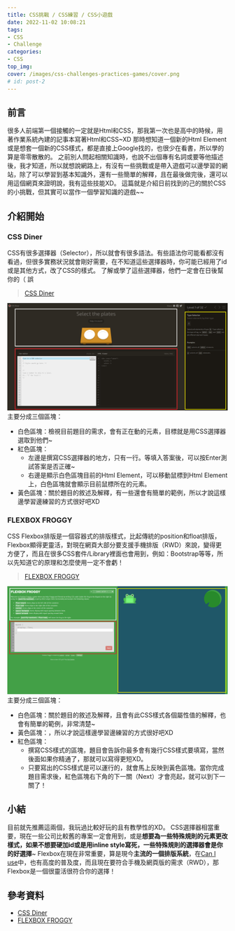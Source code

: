 ```yaml
---
title: CSS挑戰 / CSS練習 / CSS小遊戲
date: 2022-11-02 10:08:21
tags:
- CSS
- Challenge
categories:
- CSS
top_img: 
cover: /images/css-challenges-practices-games/cover.png
# id: post-2
---
```


## 前言
很多人前端第一個接觸的一定就是Html和CSS，那我第一次也是高中的時候，用著作業系統內建的記事本寫著Html和CSS~XD
那時想知道一個新的Html Element或是想套一個新的CSS樣式，都是直接上Google找的，也很少在看書，所以學的算是零零散散的。
之前別人問起相關知識時，也說不出個專有名詞或要等他描述後，我才知道，所以就想說網路上，有沒有一些挑戰或是帶入遊戲可以邊學習的網站，除了可以學習到基本知識外，還有一些簡單的解釋，且在最後做完後，還可以用這個網頁來證明說，我有這些技能XD。
這篇就是介紹日前找到的己的關於CSS的小挑戰，但其實可以當作一個學習知識的遊戲~~

## 介紹開始

### CSS Diner
CSS有很多選擇器（Selector），所以就會有很多語法。有些語法你可能看都沒有看過，但很多實務狀況就會剛好需要，在不知道這些選擇器時，你可能已經用了id或是其他方式，改了CSS的樣式。
了解或學了這些選擇器，他們一定會在日後幫你的（ 誤
> [CSS Diner](https://flukeout.github.io/)

![](/images/css-challenges-practices-games/post_content_img_1.png)
主要分成三個區塊：
- 白色區塊：檢視目前題目的需求，會有正在動的元素，目標就是用CSS選擇器選取到他們~
- 紅色區塊：
  - 左邊是撰寫CSS選擇器的地方，只有一行。等填入答案後，可以按Enter測試答案是否正確~
  - 右邊是顯示白色區塊目前的Html Element，可以移動鼠標到Html Element上，白色區塊就會顯示目前鼠標所在的元素。
- 黃色區塊：關於題目的敘述及解釋，有一些還會有簡單的範例，所以才說這樣邊學習邊練習的方式很好吧XD

### FLEXBOX FROGGY
CSS Flexbox排版是一個容器式的排版樣式，比起傳統的position和float排版，Flexbox顯得更靈活，對現在網頁大部分要支援手機排版（RWD）來說，變得更方便了，而且在很多CSS套件/Library裡面也會用到，例如：Bootstrap等等，所以先知道它的原理和怎麼使用一定不會虧！
> [FLEXBOX FROGGY](https://flexboxfroggy.com/)

![](/images/css-challenges-practices-games/post_content_img_2.png)
主要分成三個區塊：
- 白色區塊：關於題目的敘述及解釋，且會有此CSS樣式各個屬性值的解釋，也會有簡單的範例，非常清楚~
- 黃色區塊：，所以才說這樣邊學習邊練習的方式很好吧XD
- 紅色區塊：
  - 撰寫CSS樣式的區塊，題目會告訴你最多會有幾行CSS樣式要填寫，當然後面如果你精通了，那就可以寫得更短XD。
  - 只要寫出的CSS樣式是可以運行的，就會馬上反映到黃色區塊。當你完成題目需求後，紅色區塊右下角的下一關（Next）才會亮起，就可以到下一關了！

## 小結
目前就先推薦這兩個，我玩過比較好玩的且有教學性的XD。
CSS選擇器相當重要，現在一些公司比較舊的專案一定會用到，或是**想要為一些特殊規則的元素更改樣式，如果不想要硬加id或是用inline style寫死，一些特殊規則的選擇器會是你的好選擇**~
Flexbox在現在非常重要，算是現今**主流的一個排版系統**，在[Can I use](https://caniuse.com/flexbox)中，也有高度的普及度，而且現在要符合手機及網頁版的需求（RWD），那Flexbox是一個很靈活很符合你的選擇！

## 參考資料
- [CSS Diner](https://flukeout.github.io/)
- [FLEXBOX FROGGY](https://flexboxfroggy.com/)